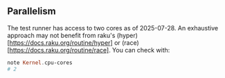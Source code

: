 ## Parallelism

The test runner has access to two cores as of 2025-07-28.
An exhaustive approach may not benefit from raku's (hyper)[https://docs.raku.org/routine/hyper] or (race)[https://docs.raku.org/routine/race].
You can check with:

~~~~raku
note Kernel.cpu-cores
# 2
~~~~

